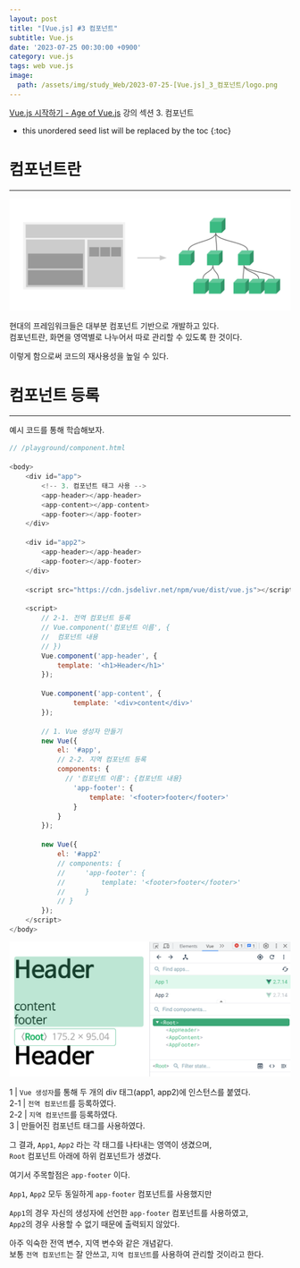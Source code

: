 ```yaml
---
layout: post
title: "[Vue.js] #3 컴포넌트"
subtitle: Vue.js
date: '2023-07-25 00:30:00 +0900'
category: vue.js
tags: web vue.js
image:
  path: /assets/img/study_Web/2023-07-25-[Vue.js]_3_컴포넌트/logo.png
---
```


[Vue.js 시작하기 - Age of Vue.js](https://www.inflearn.com/course/age-of-vuejs/dashboard) 강의 섹션 3. 컴포넌트

<!--more-->

* this unordered seed list will be replaced by the toc
{:toc}

# 컴포넌트란
---

![1](/assets/img/study_Web/2023-07-25-[Vue.js]_3_컴포넌트/1.png)

현대의 프레임워크들은 대부분 컴포넌트 기반으로 개발하고 있다.<br>
컴포넌트란, 화면을 영역별로 나누어서 따로 관리할 수 있도록 한 것이다.<br>

이렇게 함으로써 코드의 재사용성을 높일 수 있다.<br>

# 컴포넌트 등록
---

예시 코드를 통해 학습해보자.

```js
// /playground/component.html

<body>
    <div id="app">
        <!-- 3. 컴포넌트 태그 사용 -->
        <app-header></app-header>
        <app-content></app-content>
        <app-footer></app-footer>
    </div>

    <div id="app2">
        <app-header></app-header>
        <app-footer></app-footer>
    </div>

    <script src="https://cdn.jsdelivr.net/npm/vue/dist/vue.js"></script>

    <script>
        // 2-1. 전역 컴포넌트 등록
        // Vue.component('컴포넌트 이름', {
        //  컴포넌트 내용
        // })
        Vue.component('app-header', {
            template: '<h1>Header</h1>'
        });

        Vue.component('app-content', {
                template: '<div>content</div>'
        });

        // 1. Vue 생성자 만들기
        new Vue({ 
            el: '#app',
            // 2-2. 지역 컴포넌트 등록
            components: {
              // '컴포넌트 이름': {컴포넌트 내용}
                'app-footer': {
                    template: '<footer>footer</footer>'
                }
            }
        });

        new Vue({
            el: '#app2'
            // components: {
            //     'app-footer': {
            //         template: '<footer>footer</footer>'
            //     }
            // }
        });
    </script>
</body>
```

![2](/assets/img/study_Web/2023-07-25-[Vue.js]_3_컴포넌트/2.png)

1   | `Vue 생성자`를 통해 두 개의 div 태그(app1, app2)에 인스턴스를 붙였다.<br>
2-1 | `전역 컴포넌트`를 등록하였다.<br>
2-2 | `지역 컴포넌트`를 등록하였다.<br>
3   | 만들어진 컴포넌트 태그를 사용하였다.

그 결과, `App1`, `App2` 라는 각 태그를 나타내는 영역이 생겼으며, <br>
`Root` 컴포넌트 아래에 하위 컴포넌트가 생겼다.<br>

여기서 주목할점은 `app-footer` 이다.

`App1`, `App2` 모두 동일하게 `app-footer` 컴포넌트를 사용했지만<br>

`App1`의 경우 자신의 생성자에 선언한 `app-footer` 컴포넌트를 사용하였고,<br>
`App2`의 경우 사용할 수 없기 때문에 출력되지 않았다.

아주 익숙한 전역 변수, 지역 변수와 같은 개념같다.<br>
보통 `전역 컴포넌트`는 잘 안쓰고, `지역 컴포넌트`를 사용하여 관리할 것이라고 한다.